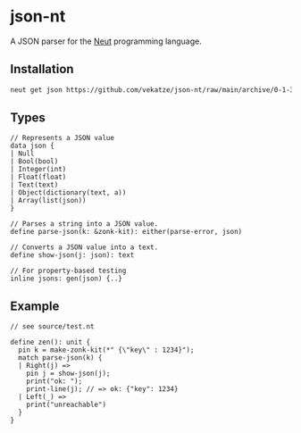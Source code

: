 # json-nt

A JSON parser for the [Neut](https://vekatze.github.io/neut/) programming language.

## Installation

```sh
neut get json https://github.com/vekatze/json-nt/raw/main/archive/0-1-30.tar.zst
```

## Types

```neut
// Represents a JSON value
data json {
| Null
| Bool(bool)
| Integer(int)
| Float(float)
| Text(text)
| Object(dictionary(text, a))
| Array(list(json))
}

// Parses a string into a JSON value.
define parse-json(k: &zonk-kit): either(parse-error, json)

// Converts a JSON value into a text.
define show-json(j: json): text

// For property-based testing
inline jsons: gen(json) {..}
```

## Example

```neut
// see source/test.nt

define zen(): unit {
  pin k = make-zonk-kit(*" {\"key\" : 1234}");
  match parse-json(k) {
  | Right(j) =>
    pin j = show-json(j);
    print("ok: ");
    print-line(j); // => ok: {"key": 1234}
  | Left(_) =>
    print("unreachable")
  }
}
```
